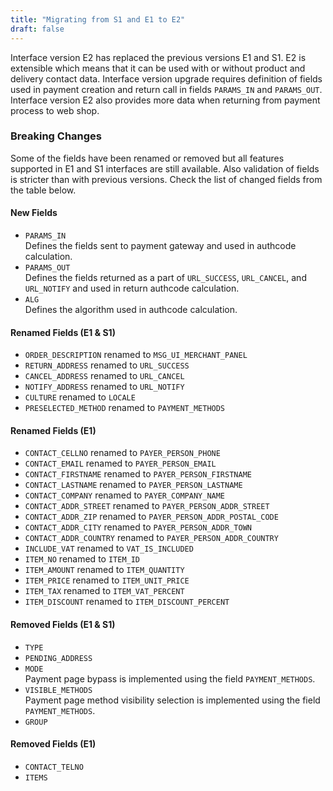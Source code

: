```yaml
---
title: "Migrating from S1 and E1 to E2"
draft: false
---
```


Interface version E2 has replaced the previous versions E1 and S1. E2 is extensible which means that it can be used with or without product and delivery contact data. Interface version upgrade requires definition of fields used in payment creation and return call in fields `PARAMS_IN` and `PARAMS_OUT`. Interface version E2 also provides more data when returning from payment process to web shop.

### Breaking Changes

Some of the fields have been renamed or removed but all features supported in E1 and S1 interfaces are still available. Also validation of fields is stricter than with previous versions. Check the list of changed fields from the table below.

#### New Fields

- `PARAMS_IN` \
  Defines the fields sent to payment gateway and used in authcode calculation.
- `PARAMS_OUT`\
  Defines the fields returned as a part of `URL_SUCCESS`, `URL_CANCEL`, and `URL_NOTIFY` and used in return authcode calculation.
- `ALG` \
  Defines the algorithm used in authcode calculation.

#### Renamed Fields (E1 & S1)

- `ORDER_DESCRIPTION` renamed to `MSG_UI_MERCHANT_PANEL`
- `RETURN_ADDRESS` renamed to `URL_SUCCESS`
- `CANCEL_ADDRESS` renamed to `URL_CANCEL`
- `NOTIFY_ADDRESS` renamed to `URL_NOTIFY`
- `CULTURE` renamed to `LOCALE`
- `PRESELECTED_METHOD` renamed to `PAYMENT_METHODS`

#### Renamed Fields (E1)

- `CONTACT_CELLNO` renamed to `PAYER_PERSON_PHONE`
- `CONTACT_EMAIL` renamed to `PAYER_PERSON_EMAIL`
- `CONTACT_FIRSTNAME` renamed to `PAYER_PERSON_FIRSTNAME`
- `CONTACT_LASTNAME` renamed to `PAYER_PERSON_LASTNAME`
- `CONTACT_COMPANY` renamed to `PAYER_COMPANY_NAME`
- `CONTACT_ADDR_STREET` renamed to `PAYER_PERSON_ADDR_STREET`
- `CONTACT_ADDR_ZIP` renamed to `PAYER_PERSON_ADDR_POSTAL_CODE`
- `CONTACT_ADDR_CITY` renamed to `PAYER_PERSON_ADDR_TOWN`
- `CONTACT_ADDR_COUNTRY` renamed to `PAYER_PERSON_ADDR_COUNTRY`
- `INCLUDE_VAT` renamed to `VAT_IS_INCLUDED`
- `ITEM_NO` renamed to `ITEM_ID`
- `ITEM_AMOUNT` renamed to `ITEM_QUANTITY`
- `ITEM_PRICE` renamed to `ITEM_UNIT_PRICE`
- `ITEM_TAX` renamed to `ITEM_VAT_PERCENT`
- `ITEM_DISCOUNT` renamed to `ITEM_DISCOUNT_PERCENT`

#### Removed Fields (E1 & S1)

- `TYPE`
- `PENDING_ADDRESS`
- `MODE` \
  Payment page bypass is implemented using the field `PAYMENT_METHODS`.
- `VISIBLE_METHODS` \
  Payment page method visibility selection is implemented using the field `PAYMENT_METHODS`.
- `GROUP`

#### Removed Fields (E1)

- `CONTACT_TELNO`
- `ITEMS`
